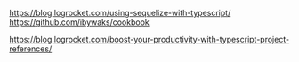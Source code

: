 https://blog.logrocket.com/using-sequelize-with-typescript/
https://github.com/ibywaks/cookbook

https://blog.logrocket.com/boost-your-productivity-with-typescript-project-references/